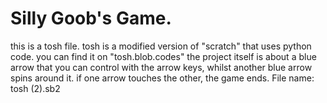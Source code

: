 # Silly Goob's Game.
this is a tosh file. tosh is a modified version of "scratch" that uses python code. you can find it on "tosh.blob.codes"
the project itself is about a blue arrow that you can control with the arrow keys, whilst another blue arrow spins around it. if one arrow touches the other, the game ends.
File name: tosh (2).sb2
